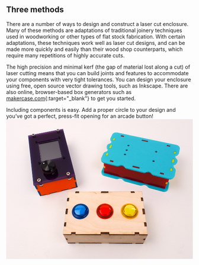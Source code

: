 ## Three methods

There are a number of ways to design and construct a laser cut enclosure. Many of these methods are adaptations of traditional joinery techniques used in woodworking or other types of flat stock fabrication. With certain adaptations, these techniques work well as laser cut designs, and can be made more quickly and easily than their wood shop counterparts, which require many repetitions of highly accurate cuts.

The high precision and minimal kerf (the gap of material lost along a cut) of laser cutting means that you can build joints and features to accommodate your components with very tight tolerances. You can design your enclosure using free, open source vector drawing tools, such as Inkscape. There are also online, browser-based box generators such as [makercase.com](http://makercase.com){:target="_blank"} to get you started.

Including components is easy. Add a proper circle to your design and you’ve got a perfect, press-fit opening for an arcade button!
![A selection of laser cut joints](images/step2.jpg)
